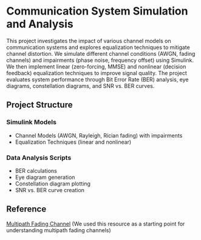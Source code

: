 #  Communication System Simulation and Analysis
This project investigates the impact of various channel models on communication systems and explores equalization techniques to mitigate channel distortion. We simulate different channel conditions (AWGN, fading channels) and impairments (phase noise, frequency offset) using Simulink. We then implement linear (zero-forcing, MMSE) and nonlinear (decision feedback) equalization techniques to improve signal quality. The project evaluates system performance through Bit Error Rate (BER) analysis, eye diagrams, constellation diagrams, and SNR vs. BER curves.

## Project Structure

### Simulink Models
* Channel Models (AWGN, Rayleigh, Rician fading) with impairments
* Equalization Techniques (linear and nonlinear)

### Data Analysis Scripts
* BER calculations
* Eye diagram generation
* Constellation diagram plotting
* SNR vs. BER curve creation

## Reference
[Multipath Fading Channel](https://www.mathworks.com/help/comm/ug/multipath-fading-channel-1.html)
(We used this resource as a starting point for understanding multipath fading channels)

